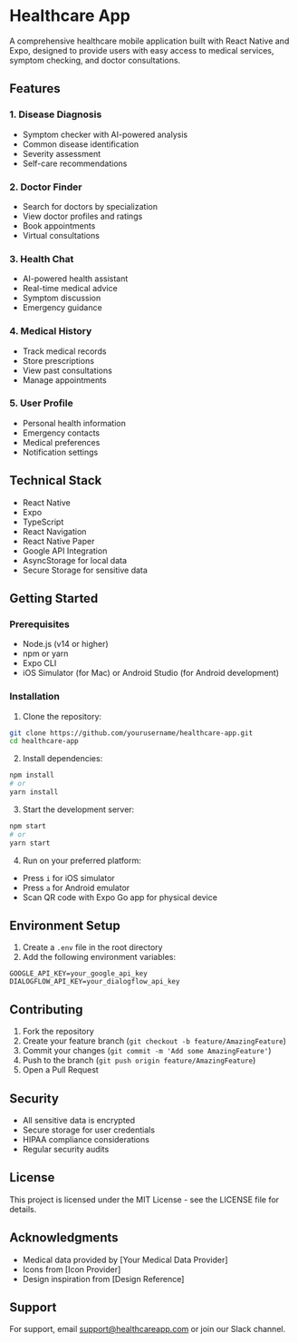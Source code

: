 # Healthcare App

A comprehensive healthcare mobile application built with React Native and Expo, designed to provide users with easy access to medical services, symptom checking, and doctor consultations.

## Features

### 1. Disease Diagnosis
- Symptom checker with AI-powered analysis
- Common disease identification
- Severity assessment
- Self-care recommendations

### 2. Doctor Finder
- Search for doctors by specialization
- View doctor profiles and ratings
- Book appointments
- Virtual consultations

### 3. Health Chat
- AI-powered health assistant
- Real-time medical advice
- Symptom discussion
- Emergency guidance

### 4. Medical History
- Track medical records
- Store prescriptions
- View past consultations
- Manage appointments

### 5. User Profile
- Personal health information
- Emergency contacts
- Medical preferences
- Notification settings

## Technical Stack

- React Native
- Expo
- TypeScript
- React Navigation
- React Native Paper
- Google API Integration
- AsyncStorage for local data
- Secure Storage for sensitive data

## Getting Started

### Prerequisites

- Node.js (v14 or higher)
- npm or yarn
- Expo CLI
- iOS Simulator (for Mac) or Android Studio (for Android development)

### Installation

1. Clone the repository:
```bash
git clone https://github.com/yourusername/healthcare-app.git
cd healthcare-app
```

2. Install dependencies:
```bash
npm install
# or
yarn install
```

3. Start the development server:
```bash
npm start
# or
yarn start
```

4. Run on your preferred platform:
- Press `i` for iOS simulator
- Press `a` for Android emulator
- Scan QR code with Expo Go app for physical device

## Environment Setup

1. Create a `.env` file in the root directory
2. Add the following environment variables:
```
GOOGLE_API_KEY=your_google_api_key
DIALOGFLOW_API_KEY=your_dialogflow_api_key
```

## Contributing

1. Fork the repository
2. Create your feature branch (`git checkout -b feature/AmazingFeature`)
3. Commit your changes (`git commit -m 'Add some AmazingFeature'`)
4. Push to the branch (`git push origin feature/AmazingFeature`)
5. Open a Pull Request

## Security

- All sensitive data is encrypted
- Secure storage for user credentials
- HIPAA compliance considerations
- Regular security audits

## License

This project is licensed under the MIT License - see the LICENSE file for details.

## Acknowledgments

- Medical data provided by [Your Medical Data Provider]
- Icons from [Icon Provider]
- Design inspiration from [Design Reference]

## Support

For support, email support@healthcareapp.com or join our Slack channel. 